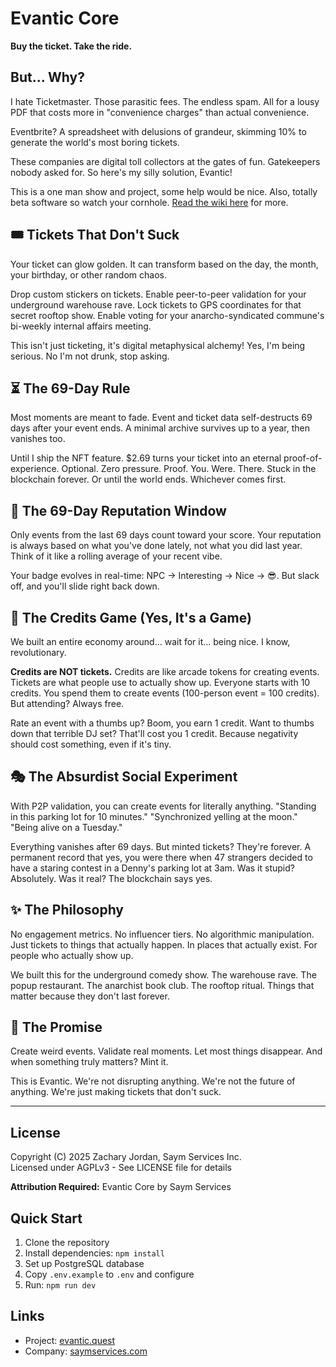 # Evantic Core

**Buy the ticket. Take the ride.**

## But... Why?

I hate Ticketmaster. Those parasitic fees. The endless spam. All for a lousy PDF that costs more in "convenience charges" than actual convenience.

Eventbrite? A spreadsheet with delusions of grandeur, skimming 10% to generate the world's most boring tickets.

These companies are digital toll collectors at the gates of fun. Gatekeepers nobody asked for. So here's my silly solution, Evantic!

This is a one man show and project, some help would be nice. Also, totally beta software so watch your cornhole. [Read the wiki here](https://github.com/ThatOtherZach/Eventic/wiki) for more.

## 🎟 Tickets That Don't Suck

Your ticket can glow golden. It can transform based on the day, the month, your birthday, or other random chaos.

Drop custom stickers on tickets. Enable peer-to-peer validation for your underground warehouse rave. Lock tickets to GPS coordinates for that secret rooftop show. Enable voting for your anarcho-syndicated commune's bi-weekly internal affairs meeting.

This isn't just ticketing, it's digital metaphysical alchemy! Yes, I'm being serious. No I'm not drunk, stop asking.

## ⏳ The 69-Day Rule

Most moments are meant to fade. Event and ticket data self-destructs 69 days after your event ends. A minimal archive survives up to a year, then vanishes too.

Until I ship the NFT feature. $2.69 turns your ticket into an eternal proof-of-experience. Optional. Zero pressure. Proof. You. Were. There. Stuck in the blockchain forever. Or until the world ends. Whichever comes first.

## 🎢 The 69-Day Reputation Window

Only events from the last 69 days count toward your score. Your reputation is always based on what you've done lately, not what you did last year. Think of it like a rolling average of your recent vibe.

Your badge evolves in real-time: NPC → Interesting → Nice → 😎. But slack off, and you'll slide right back down.

## 💸 The Credits Game (Yes, It's a Game)

We built an entire economy around... wait for it... being nice. I know, revolutionary.

**Credits are NOT tickets.** Credits are like arcade tokens for creating events. Tickets are what people use to actually show up. Everyone starts with 10 credits. You spend them to create events (100-person event = 100 credits). But attending? Always free.

Rate an event with a thumbs up? Boom, you earn 1 credit. Want to thumbs down that terrible DJ set? That'll cost you 1 credit. Because negativity should cost something, even if it's tiny.

## 🎭 The Absurdist Social Experiment

With P2P validation, you can create events for literally anything. "Standing in this parking lot for 10 minutes." "Synchronized yelling at the moon." "Being alive on a Tuesday." 

Everything vanishes after 69 days. But minted tickets? They're forever. A permanent record that yes, you were there when 47 strangers decided to have a staring contest in a Denny's parking lot at 3am. Was it stupid? Absolutely. Was it real? The blockchain says yes.

## ✨ The Philosophy

No engagement metrics. No influencer tiers. No algorithmic manipulation. Just tickets to things that actually happen. In places that actually exist. For people who actually show up.

We built this for the underground comedy show. The warehouse rave. The popup restaurant. The anarchist book club. The rooftop ritual. Things that matter because they don't last forever.

## 🏁 The Promise

Create weird events. Validate real moments. Let most things disappear. And when something truly matters? Mint it.

This is Evantic. We're not disrupting anything. We're not the future of anything. We're just making tickets that don't suck.

---

## License

Copyright (C) 2025 Zachary Jordan, Saym Services Inc.  
Licensed under AGPLv3 - See LICENSE file for details

**Attribution Required:** Evantic Core by Saym Services

## Quick Start

1. Clone the repository
2. Install dependencies: `npm install`
3. Set up PostgreSQL database
4. Copy `.env.example` to `.env` and configure
5. Run: `npm run dev`

## Links

- Project: [evantic.quest](https://evantic.quest)
- Company: [saymservices.com](https://saymservices.com)
